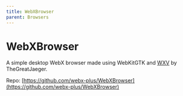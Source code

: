 ```yaml
---
title: WebXBrowser
parent: Browsers
---
```

# WebXBrowser
A simple desktop WebX browser made using WebKitGTK and [WXV](wxv.md) by TheGreatJaeger.

Repo: [https://github.com/webx-plus/WebXBrowser](https://github.com/webx-plus/WebXBrowser)
